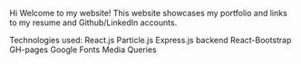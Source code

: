 Hi Welcome to my website! This website showcases my portfolio and links to my resume and Github/LinkedIn accounts.

Technologies used:
React.js
Particle.js
Express.js backend 
React-Bootstrap
GH-pages
Google Fonts
Media Queries

